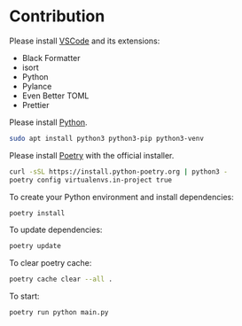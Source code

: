 # Contribution

Please install [VSCode](https://code.visualstudio.com/) and its extensions:

- Black Formatter
- isort
- Python
- Pylance
- Even Better TOML
- Prettier

Please install [Python](https://www.python.org/downloads/).

```bash
sudo apt install python3 python3-pip python3-venv
```

Please install [Poetry](https://python-poetry.org/docs/#installing-with-the-official-installer) with the official installer.

```bash
curl -sSL https://install.python-poetry.org | python3 -
poetry config virtualenvs.in-project true
```

To create your Python environment and install dependencies:

```bash
poetry install
```

To update dependencies:

```bash
poetry update
```

To clear poetry cache:

```bash
poetry cache clear --all .
```

To start:

```bash
poetry run python main.py
```
